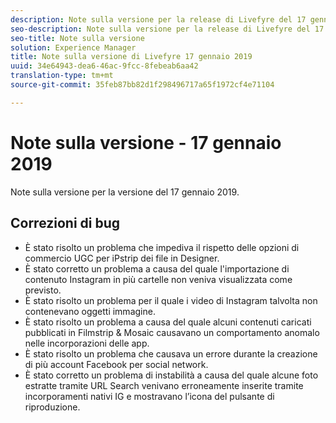 ```yaml
---
description: Note sulla versione per la release di Livefyre del 17 gennaio 2019.
seo-description: Note sulla versione per la release di Livefyre del 17 gennaio 2019.
seo-title: Note sulla versione
solution: Experience Manager
title: Note sulla versione di Livefyre 17 gennaio 2019
uuid: 34e64943-dea6-46ac-9fcc-8febeab6aa42
translation-type: tm+mt
source-git-commit: 35feb87bb82d1f298496717a65f1972cf4e71104

---
```



# Note sulla versione - 17 gennaio 2019

Note sulla versione per la versione del 17 gennaio 2019.

## Correzioni di bug

* È stato risolto un problema che impediva il rispetto delle opzioni di commercio UGC per iPstrip dei file in Designer.
* È stato corretto un problema a causa del quale l'importazione di contenuto Instagram in più cartelle non veniva visualizzata come previsto.
* È stato risolto un problema per il quale i video di Instagram talvolta non contenevano oggetti immagine.
* È stato risolto un problema a causa del quale alcuni contenuti caricati pubblicati in Filmstrip &amp; Mosaic causavano un comportamento anomalo nelle incorporazioni delle app.
* È stato risolto un problema che causava un errore durante la creazione di più account Facebook per social network.
* È stato corretto un problema di instabilità a causa del quale alcune foto estratte tramite URL Search venivano erroneamente inserite tramite incorporamenti nativi IG e mostravano l’icona del pulsante di riproduzione.
